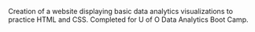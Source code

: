 Creation of a website displaying basic data analytics visualizations to practice HTML and CSS. Completed for U of O Data Analytics Boot Camp.

